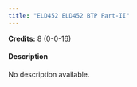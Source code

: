 ```yaml
---
title: "ELD452 ELD452 BTP Part-II"
---
```

**Credits:** 8 (0-0-16)

#### Description
No description available.
